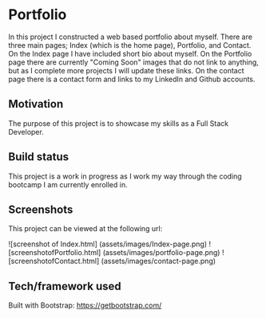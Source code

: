 # Portfolio

In this project I constructed a web based portfolio about myself. There are three main pages; Index (which is the home page), Portfolio, and Contact. On the Index page I have included short bio about myself. On the Portfolio page there are currently "Coming Soon" images that do not link to anything, but as I complete more projects I will update these links. On the contact page there is a contact form and links to my LinkedIn and Github accounts. 

## Motivation
The purpose of this project is to showcase my skills as a Full Stack Developer.

## Build status
This project is a work in progress as I work my way through the coding bootcamp I am currently enrolled in.

 
## Screenshots
This project can be viewed at the following url: 

![screenshot of Index.html] (assets/images/Index-page.png)
![screenshotofPortfolio.html] (assets/images/portfolio-page.png)
![screenshotofContact.html] (assets/images/contact-page.png)

## Tech/framework used
Built with Bootstrap: https://getbootstrap.com/


